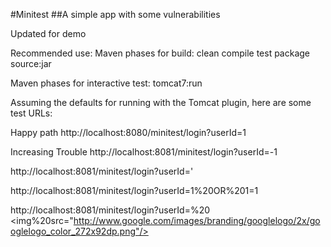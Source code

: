 #Minitest
##A simple app with some vulnerabilities

Updated for demo

Recommended use:
Maven phases for build:
clean compile test package source:jar

Maven phases for interactive test:
tomcat7:run

Assuming the defaults for running with the Tomcat plugin, here are some test URLs:

Happy path
http://localhost:8080/minitest/login?userId=1

Increasing Trouble
http://localhost:8081/minitest/login?userId=-1

http://localhost:8081/minitest/login?userId='

http://localhost:8081/minitest/login?userId=1%20OR%201=1

http://localhost:8081/minitest/login?userId=</h1>%20<br/><img%20src="http://www.google.com/images/branding/googlelogo/2x/googlelogo_color_272x92dp.png"/>
